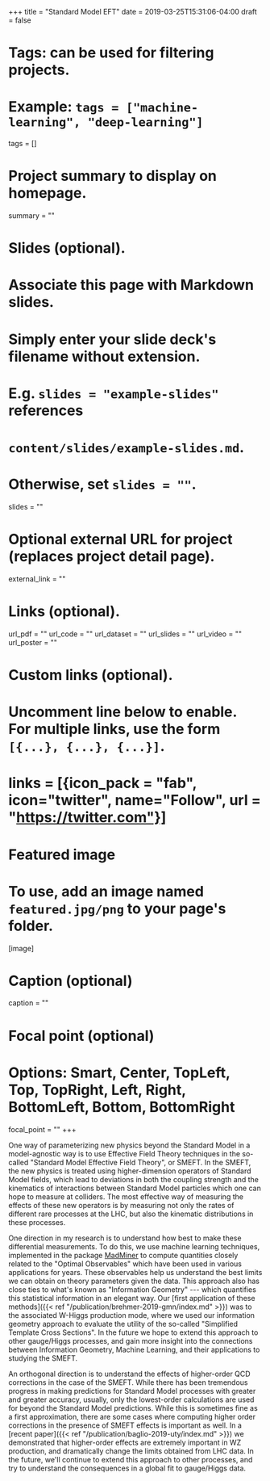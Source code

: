 +++
title = "Standard Model EFT"
date = 2019-03-25T15:31:06-04:00
draft = false

# Tags: can be used for filtering projects.
# Example: `tags = ["machine-learning", "deep-learning"]`
tags = []

# Project summary to display on homepage.
summary = ""

# Slides (optional).
#   Associate this page with Markdown slides.
#   Simply enter your slide deck's filename without extension.
#   E.g. `slides = "example-slides"` references
#   `content/slides/example-slides.md`.
#   Otherwise, set `slides = ""`.
slides = ""

# Optional external URL for project (replaces project detail page).
external_link = ""

# Links (optional).
url_pdf = ""
url_code = ""
url_dataset = ""
url_slides = ""
url_video = ""
url_poster = ""

# Custom links (optional).
#   Uncomment line below to enable. For multiple links, use the form `[{...}, {...}, {...}]`.
# links = [{icon_pack = "fab", icon="twitter", name="Follow", url = "https://twitter.com"}]

# Featured image
# To use, add an image named `featured.jpg/png` to your page's folder.
[image]
  # Caption (optional)
  caption = ""

  # Focal point (optional)
  # Options: Smart, Center, TopLeft, Top, TopRight, Left, Right, BottomLeft, Bottom, BottomRight
  focal_point = ""
+++

One way of parameterizing new physics beyond the Standard Model in a model-agnostic way is to use Effective Field Theory techniques in the so-called "Standard Model Effective Field Theory", or SMEFT.
In the SMEFT, the new physics is treated using higher-dimension operators of Standard Model fields, which lead to deviations in both the coupling strength and the kinematics of interactions between Standard Model particles which one can hope to measure at colliders.
The most effective way of measuring the effects of these new operators is by measuring not only the rates of different rare processes at the LHC, but also the kinematic distributions in these processes.

One direction in my research is to understand how best to make these differential measurements. To do this, we use machine learning techniques, implemented in the package [MadMiner](https://github.com/diana-hep/madminer) to compute quantities closely related to the "Optimal Observables" which have been used in various applications for years. These observables help us understand the best limits we can obtain on theory parameters given the data. This approach also has close ties to what's known as "Information Geometry" --- which quantifies this statistical information in an elegant way. Our [first application of these methods]({{< ref "/publication/brehmer-2019-gmn/index.md" >}}) was to the associated W-Higgs production mode, where we used our information geometry approach to evaluate the utility of the so-called "Simplified Template Cross Sections". In the future we hope to extend this approach to other gauge/Higgs processes, and gain more insight into the connections between Information Geometry, Machine Learning, and their applications to studying the SMEFT.

An orthogonal direction is to understand the effects of higher-order QCD corrections in the case of the SMEFT. While there has been tremendous progress in making predictions for Standard Model processes with greater and greater accuracy, usually, only the lowest-order calculations are used for beyond the Standard Model predictions. While this is sometimes fine as a first approximation, there are some cases where computing higher order corrections in the presence of SMEFT effects is important as well. In a [recent paper]({{< ref "/publication/baglio-2019-uty/index.md" >}}) we demonstrated that higher-order effects are extremely important in WZ production, and dramatically change the limits obtained from LHC data. In the future, we'll continue to extend this approach to other processes, and try to understand the consequences in a global fit to gauge/Higgs data.
